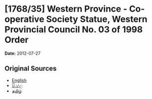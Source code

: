 # [1768/35] Western Province - Co-operative Society Statue, Western Provincial Council No. 03 of 1998 Order

**Date:** 2012-07-27

## Original Sources

- [English](https://documents.gov.lk/view/extra-gazettes/2012/7/1768-35_E.pdf)
- [සිංහල](https://documents.gov.lk/view/extra-gazettes/2012/7/1768-35_S.pdf)
- [தமிழ்](https://documents.gov.lk/view/extra-gazettes/2012/7/1768-35_T.pdf)
